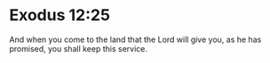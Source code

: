 # Exodus 12:25

And when you come to the land that the Lord will give you, as he has promised, you shall keep this service.
